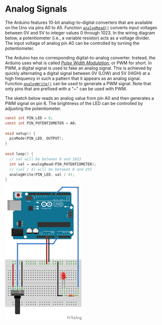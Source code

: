 # Analog Signals

The Arduino features 10-bit analog-to-digital converters that are available on the Uno via pins A0 to
A5. Function
<a href="https://www.arduino.cc/en/Reference/AnalogRead">`analogRead()`</a>
converts input voltages between 0V and 5V to integer values 0 through 1023. In the wiring diagram below, a
potentiometer (i.e., a variable resistor) acts as a voltage divider. The input voltage of analog
pin A0 can be controlled by turning the potentiometer.

The Arduino has no corresponding digital-to-analog converter. Instead, the Arduino uses what is called
<a href="https://www.arduino.cc/en/Tutorial/PWM">_Pulse Width Modulation_</a>, or PWM for short.
In PWM, a digital signal is used to fake an analog signal. This is achieved by quickly alternating
a digital signal between 0V (LOW) and 5V (HIGH) at a high frequency in such a pattern that it appears
as an analog signal. Function
<a href="https://www.arduino.cc/en/Reference/AnalogWrite">`analogWrite()`</a>
can be used to generate a PWM signal. Note that only pins that are prefixed with a "~" can be used
with PWM.

The sketch below reads an analog value from pin A0 and then generates a PWM signal on pin 6. The
brightness of the LED can be controlled by adjusting the potentiometer.

```c
const int PIN_LED = 6;
const int PIN_POTENTIOMETER = A0;

void setup() {
  pinMode(PIN_LED, OUTPUT);
}

void loop() {
  // val will be between 0 and 1023
  int val = analogRead(PIN_POTENTIOMETER);
  // (val / 4) will be between 0 and 255
  analogWrite(PIN_LED, val / 4);
}
```

<img src="ArduinoLEDPotentiometer_bb.png" width="50%"/>

